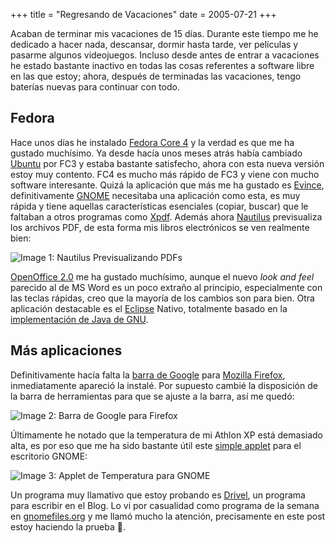 +++
title = "Regresando de Vacaciones"
date = 2005-07-21
+++

Acaban de terminar mis vacaciones de 15 días. Durante este tiempo me he dedicado a hacer nada, descansar, dormir hasta tarde, ver películas y pasarme algunos videojuegos. Incluso desde antes de entrar a vacaciones he estado bastante inactivo en todas las cosas referentes a software libre en las que estoy; ahora, después de terminadas las vacaciones, tengo baterías nuevas para continuar con todo.

## Fedora

Hace unos días he instalado [Fedora Core 4](http://fedora.redhat.com/) y la verdad es que me ha gustado muchísimo. Ya desde hacía unos meses atrás había cambiado [Ubuntu](http://www.ubuntulinux.org/) por FC3 y estaba bastante satisfecho, ahora con esta nueva versión estoy muy contento. FC4 es mucho más rápido de FC3 y viene con mucho software interesante. Quizá la aplicación que más me ha gustado es [Evince](http://www.gnome.org/projects/evince/), definitivamente [GNOME](http://www.gnome.org/) necesitaba una aplicación como esta, es muy rápida y tiene aquellas características esenciales (copiar, buscar) que le faltaban a otros programas como [Xpdf](http://www.foolabs.com/xpdf/). Además ahora [Nautilus](http://www.gnome.org/projects/nautilus/) previsualiza los archivos PDF, de esta forma mis libros electrónicos se ven realmente bien:

![Image 1: Nautilus Previsualizando PDFs](/images/regresando-de-vacaciones/libros.png)

[OpenOffice 2.0](http://www.openoffice.org/) me ha gustado muchísimo, aunque el nuevo _look and feel_ parecido al de MS Word es un poco extraño al principio, especialmente con las teclas rápidas, creo que la mayoría de los cambios son para bien. Otra aplicación destacable es el [Eclipse](http://www.eclipse.org/) Nativo, totalmente basado en la [implementación de Java de GNU](http://gcc.gnu.org/java/).

## Más aplicaciones

Definitivamente hacía falta la [barra de Google](http://toolbar.google.com/firefox/T3/intl/es/) para [Mozilla Firefox](http://www.mozilla.org/products/firefox/), inmediatamente apareció la instalé. Por supuesto cambié la disposición de la barra de herramientas para que se ajuste a la barra, así me quedó:

![Image 2: Barra de Google para Firefox](/images/regresando-de-vacaciones/barragoogle.png)

Últimamente he notado que la temperatura de mi Athlon XP está demasiado alta, es por eso que me ha sido bastante útil este [simple applet](http://sensors-applet.sourceforge.net/) para el escritorio GNOME:

![Image 3: Applet de Temperatura para GNOME](/images/regresando-de-vacaciones/stats.png)

Un programa muy llamativo que estoy probando es [Drivel](http://www.dropline.net/drivel/), un programa para escribir en el Blog. Lo vi por casualidad como programa de la semana en [gnomefiles.org](http://www.gnomefiles.org/) y me llamó mucho la atención, precisamente en este post estoy haciendo la prueba 🙂.
